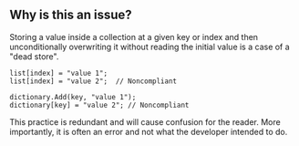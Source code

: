 ## Why is this an issue?
 
Storing a value inside a collection at a given key or index and then unconditionally overwriting it without reading the initial value is a case of a "dead store".

    list[index] = "value 1";
    list[index] = "value 2";  // Noncompliant
    
    dictionary.Add(key, "value 1");
    dictionary[key] = "value 2"; // Noncompliant

This practice is redundant and will cause confusion for the reader. More importantly, it is often an error and not what the developer intended to do.